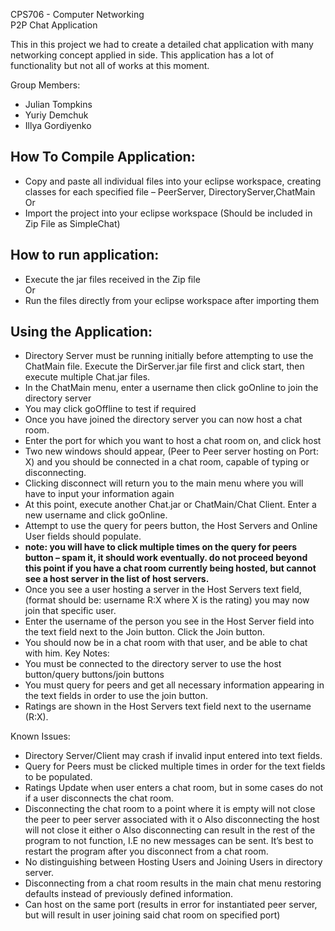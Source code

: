 CPS706 - Computer Networking  
P2P Chat Application  

This in this project we had to create a detailed chat application with many networking concept applied in side. This application has a lot of functionality but not all of works at this moment.

Group Members:  
- Julian Tompkins
- Yuriy Demchuk
- Illya Gordiyenko

How To Compile Application:
-------------
- Copy and paste all individual files into your eclipse workspace, creating classes for each specified file – PeerServer, DirectoryServer,ChatMain  
Or  
- Import the project into your eclipse workspace (Should be included in Zip File as SimpleChat)  
   
  
How to run application:
---------------
- Execute the jar files received in the Zip file  
Or  
- Run the files directly from your eclipse workspace after importing them  
  

Using the Application:
----------------
- Directory Server must be running initially before attempting to use the ChatMain file. Execute the DirServer.jar file first and click start, then execute multiple Chat.jar files.
- In the ChatMain menu, enter a username then click goOnline to join the directory server
- You may click goOffline to test if required
- Once you have joined the directory server you can now host a chat room.
- Enter the port for which you want to host a chat room on, and click host
- Two new windows should appear, (Peer to Peer server hosting on Port: X) and you should be connected in a chat room, capable of typing or disconnecting. 
- Clicking disconnect will return you to the main menu where you will have to input your information again
- At this point, execute another Chat.jar or ChatMain/Chat Client. Enter a new username and click goOnline.
- Attempt to use the query for peers button, the Host Servers and Online User fields should populate.
- **note: you will have to click multiple times on the query for peers button – spam it, it should work eventually. do not proceed beyond this point if you have a chat room currently being hosted, but cannot see a host server in the list of host servers.**
- Once you see a user hosting a server in the Host Servers text field, (format should be: username R:X where X is the rating) you may now join that specific user.
- Enter the username of the person you see in the Host Server field into the text field next to the Join button. Click the Join button.
- You should now be in a chat room with that user, and be able to chat with him.
Key Notes:
-	You must be connected to the directory server to use the host button/query buttons/join buttons
-	You must query for peers and get all necessary information appearing in the text fields in order to use the join button.
-	Ratings are shown in the Host Servers text field next to the username (R:X).

Known Issues:
-	Directory Server/Client may crash if invalid input entered into text fields.
-	Query for Peers must be clicked multiple times in order for the text fields to be populated.
-	Ratings Update when user enters a chat room, but in some cases do not if a user disconnects the chat room.
-	Disconnecting the chat room to a point where it is empty will not close the peer to peer server associated with it
o	Also disconnecting the host will not close it either
o	Also disconnecting can result in the rest of the program to not function, I.E no new messages can be sent. It’s best to restart the program after you disconnect from a chat room.
-	No distinguishing between Hosting Users and Joining Users in directory server.
-	Disconnecting from a chat room results in the main chat menu restoring defaults instead of previously defined information.
-	Can host on the same port (results in error for instantiated peer server, but will result in user joining said chat room on specified port)
